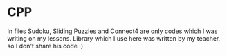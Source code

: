 # CPP

In files Sudoku, Sliding Puzzles and Connect4 are only codes which I was writing on my lessons. Library which I use here was written by my teacher, so I don't share his code :)
